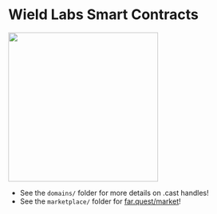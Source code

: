 # Wield Labs Smart Contracts

<img src="https://i.imgur.com/4GgGyWY.png" width="300" />

- See the `domains/` folder for more details on .cast handles!
- See the `marketplace/` folder for [far.quest/market](https://far.quest/market)!
